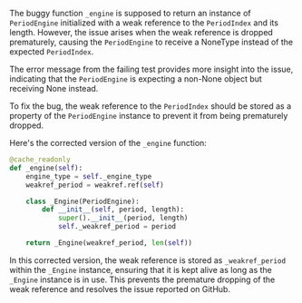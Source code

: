 The buggy function `_engine` is supposed to return an instance of `PeriodEngine` initialized with a weak reference to the `PeriodIndex` and its length. However, the issue arises when the weak reference is dropped prematurely, causing the `PeriodEngine` to receive a NoneType instead of the expected `PeriodIndex`.

The error message from the failing test provides more insight into the issue, indicating that the `PeriodEngine` is expecting a non-None object but receiving None instead.

To fix the bug, the weak reference to the `PeriodIndex` should be stored as a property of the `PeriodEngine` instance to prevent it from being prematurely dropped.

Here's the corrected version of the `_engine` function:
```python
@cache_readonly
def _engine(self):
    engine_type = self._engine_type
    weakref_period = weakref.ref(self)

    class _Engine(PeriodEngine):
        def __init__(self, period, length):
            super().__init__(period, length)
            self._weakref_period = period

    return _Engine(weakref_period, len(self))
```

In this corrected version, the weak reference is stored as `_weakref_period` within the `_Engine` instance, ensuring that it is kept alive as long as the `_Engine` instance is in use. This prevents the premature dropping of the weak reference and resolves the issue reported on GitHub.